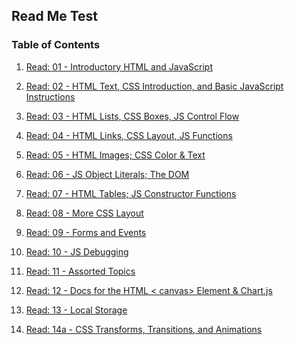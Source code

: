 ## Read Me Test

### Table of Contents


1. [Read: 01 - Introductory HTML and JavaScript](/readme201/201read01.md)

  
2. [Read: 02 - HTML Text, CSS Introduction, and Basic JavaScript Instructions]()


3. [Read: 03 - HTML Lists, CSS Boxes, JS Control Flow]()

4. [Read: 04 - HTML Links, CSS Layout, JS Functions]()
    
5. [Read: 05 - HTML Images; CSS Color & Text]()

6. [Read: 06 - JS Object Literals; The DOM]()
    
7. [Read: 07 - HTML Tables; JS Constructor Functions]()
    
8. [Read: 08 - More CSS Layout]()

9. [Read: 09 - Forms and Events]()

10. [Read: 10 - JS Debugging]()

11. [Read: 11 - Assorted Topics]()
    
12. [Read: 12 - Docs for the HTML < canvas> Element & Chart.js]()
    
13. [Read: 13 - Local Storage]()
    
14. [Read: 14a - CSS Transforms, Transitions, and Animations]()

